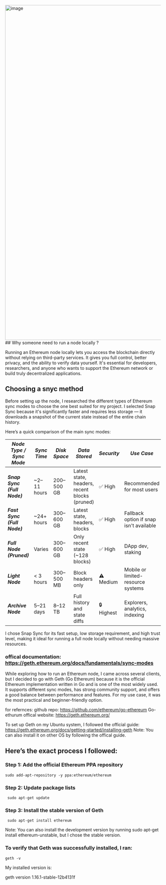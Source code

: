 <img width="1920" height="1080" alt="image" src="https://github.com/user-attachments/assets/c91cbb38-97dd-4319-b2eb-462ebdbf263b" />## Why someone need to run a node locally ?

Running an Ethereum node locally lets you access the blockchain directly without relying on third-party services. It gives you full control, better privacy, and the ability to verify data yourself. It's essential for developers, researchers, and anyone who wants to support the Ethereum network or build truly decentralized applications.

## Choosing a snyc method

Before setting up the node, I researched the different types of Ethereum sync modes to choose the one best suited for my project. I selected Snap Sync because it's significantly faster and requires less storage — it downloads a snapshot of the current state instead of the entire chain history.

Here’s a quick comparison of the main sync modes:

| ***Node Type / Sync Mode*** | ***Sync Time***   | ***Disk Space*** | ***Data Stored***                              | ***Security*** | ***Use Case***                                |
|---------------------------|-----------------|----------------|-----------------------------------------------|--------------|---------------------------------------------|
| ***Snap Sync (Full Node)*** | ~2–11 hours     | 200–500 GB     | Latest state, headers, recent blocks (pruned) | ✅ High       | Recommended for most users                  |
| ***Fast Sync (Full Node)*** | ~24+ hours      | 300–600 GB     | Latest state, headers, blocks                 | ✅ High       | Fallback option if snap isn't available     |
| ***Full Node (Pruned)***    | Varies          | 300–600 GB     | Only recent state (~128 blocks)              | ✅ High       | DApp dev, staking                           |
| ***Light Node***            | < 3 hours       | 300–500 MB     | Block headers only                           | ⚠️ Medium     | Mobile or limited-resource systems          |
| ***Archive Node***          | 5–21 days       | 8–12 TB        | Full history and state diffs                 | 🔒 Highest    | Explorers, analytics, indexing              |


I chose Snap Sync for its fast setup, low storage requirement, and high trust level, making it ideal for running a full node locally without needing massive resources.

### offical documentation: https://geth.ethereum.org/docs/fundamentals/sync-modes ###

While exploring how to run an Ethereum node, I came across several clients, but I decided to go with Geth (Go Ethereum) because it is the official Ethereum implementation written in Go and is one of the most widely used. It supports different sync modes, has strong community support, and offers a good balance between performance and features. For my use case, it was the most practical and beginner-friendly option.

for refernces: 
github repo: https://github.com/ethereum/go-ethereum
Go-ethurum offical website: https://geth.ethereum.org/


To set up Geth on my Ubuntu system, I followed the official guide:
https://geth.ethereum.org/docs/getting-started/installing-geth
Note: You can also install it on other OS by following the offical guide.

## Here’s the exact process I followed: ##

### Step 1: Add the official Ethereum PPA repository ###
``` sudo add-apt-repository -y ppa:ethereum/ethereum ```

### Step 2: Update package lists ###

```  sudo apt-get update ``` 

### Step 3: Install the stable version of Geth ###

```  sudo apt-get install ethereum ``` 


Note: You can also install the development version by running sudo apt-get install ethereum-unstable, but I chose the stable version.

### To verify that Geth was successfully installed, I ran: ###

``` geth -v ```

My installed version is:

geth version 1.16.1-stable-12b4131f

